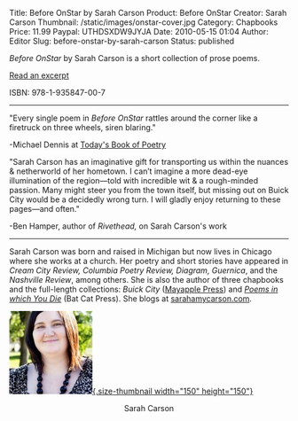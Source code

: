 Title: Before OnStar by Sarah Carson
Product: Before OnStar
Creator: Sarah Carson
Thumbnail: /static/images/onstar-cover.jpg
Category: Chapbooks
Price: 11.99
Paypal: UTHDSXDW9JYJA
Date: 2010-05-15 01:04
Author: Editor
Slug: before-onstar-by-sarah-carson
Status: published

*Before OnStar* by Sarah Carson is a short collection of prose poems.

[Read an excerpt](..static/pdf/before-carson.pdf)

ISBN: 978-1-935847-00-7

---

"Every single poem in *Before OnStar* rattles around the corner like a firetruck on three wheels, siren blaring."

-Michael Dennis at [Today's Book of Poetry](http://michaeldennispoet.blogspot.ca/2015/08/before-onstar-sarah-carson-etched-press.html)

"Sarah Carson has an imaginative gift for transporting us within the nuances & netherworld of her hometown. I can’t imagine a more dead-eye illumination of the region—told with incredible wit & a rough-minded passion. Many might steer you from the town itself, but missing out on Buick City would be a decidedly wrong turn. I will gladly enjoy returning to these pages—and often."

-Ben Hamper, author of *Rivethead,* on Sarah Carson's work

---

Sarah Carson was born and raised in Michigan but now lives in Chicago where she works at a church. Her poetry and short stories have appeared in *Cream City Review, Columbia Poetry Review, Diagram, Guernica*, and the *Nashville Review*, among others. She is also the author of three chapbooks and the full-length collections: *Buick City* ([Mayapple Press](http://mayapplepress.com/sarah-carson-buick-city/)) and *[Poems in which You Die](http://batcatpress.com/publications/piwyd/)* (Bat Cat Press). She blogs at [sarahamycarson.com](http://sarahamycarson.wordpress.com).

[![before-onstar-by-sarah-carson](../wp-content/uploads/2010/05/Sarah-Carson-150x150.jpg){.size-thumbnail width="150" height="150"}](../wp-content/uploads/2010/05/Sarah-Carson.jpg)
<center>Sarah Carson</center>
